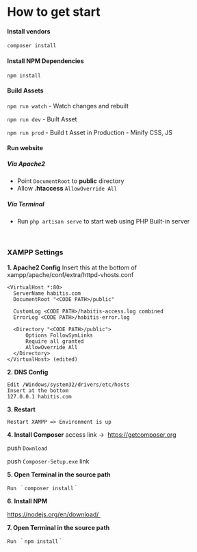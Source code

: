 # How to get start

#### Install vendors

`composer install`

#### Install NPM Dependencies

`npm install`

#### Build Assets

`npm run watch` - Watch changes and rebuilt

`npm run dev` - Built Asset

`npm run prod` - Build t Asset in Production - Minify CSS, JS

#### Run website

##### Via Apache2

 - Point `DocumentRoot` to **public** directory
 - Allow **.htaccess** `AllowOverride All`
 
##### Via Terminal

 - Run `php artisan serve`  to start web using PHP Built-in server
  
  
  
### XAMPP Settings
**1. Apache2 Config**
Insert this at the bottom of xampp/apache/conf/extra/httpd-vhosts.conf

```
<VirtualHost *:80>
  ServerName habitis.com
  DocumentRoot "<CODE PATH>/public"

  CustomLog <CODE PATH>/habitis-access.log combined
  ErrorLog <CODE PATH>/habitis-error.log

  <Directory "<CODE PATH>/public">
      Options FollowSymLinks
      Require all granted
      AllowOverride All  
  </Directory>
</VirtualHost> (edited)
```

**2. DNS Config**

```
Edit /Windows/system32/drivers/etc/hosts
Insert at the bottom
127.0.0.1 habitis.com
```

**3. Restart**

```
Restart XAMPP => Environment is up
```

**4. Install Composer**
access link →  https://getcomposer.org

push `Download`

push `Composer-Setup.exe` link

**5. Open Terminal in the source path**

```
Run ｀composer install｀
```

**6. Install NPM**

https://nodejs.org/en/download/ 

**7. Open Terminal in the source path**

```
Run ｀npm install｀ 
```
